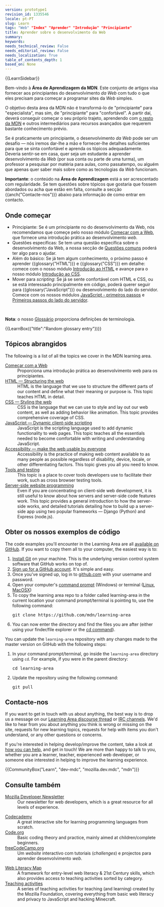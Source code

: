 ```yaml
---
version: prototype1
revision_id: 1335546
locale: pt-PT
slug: Learn
tags: "Web" "Index" "Aprender" "Introdução" "Principiante"
title: Aprender sobre o desenvolvimento da Web
summary: 
keywords: 
needs_technical_review: False
needs_editorial_review: False
needs_localization: True
table_of_contents_depth: 1
based_on: None
---
```

<div>{{LearnSidebar}}</div>

<div>
<p class="summary">Bem-vindo à <strong>Área de Aprendizagem da MDN</strong>. Este conjunto de artigos visa fornecer aos principiantes do desenvolvimento <em>da Web</em> com tudo o que eles precisam para começar a programar sites da <em>Web</em> simples.</p>
</div>

<p>O objetivo desta área da MDN não é transformá-lo de "principiante" para "especialista", mas sim, de "principiante" para "confortável". A partir daí, deverá conseguir começar o seu próprio trajeto, aprendendo com <a href="https://developer.mozilla.org/pt-PT/">o resto da MDN</a> e outros intermediários para recursos avançados que requerem bastante conhecimento prévio.</p>

<p>Se é praticamente um <span>principiante</span>, o desenvolvimento <em>da Web</em> pode ser um desafio — nós iremos dar-lhe a mão e fornecer-lhe detalhes suficientes para que se sinta confortável e aprenda os tópicos adequadamente. Deveria sentir-se em casa, quer seja um estudante a aprender desenvolvimento da <em>Web </em>(por sua conta ou parte de uma turma), um professor a pesquisar por matéria para aulas, como passatempo, ou alguém que apenas quer saber mais sobre como as tecnologias da <em>Web </em>funcionam.</p>

<div class="warning">
<p><strong>Importante</strong>: o conteúdo na <strong>Área de Aprendizagem</strong> está a ser acrescentado com regularidade. Se tem questões sobre tópicos que gostaria que fossem abordados ou acha que estão em falta, consulte a secção {{anch("Contacte-nos")}} abaixo para informação de como entrar em contacto.</p>
</div>

<h2 id="Onde_começar">Onde começar</h2>

<ul class="card-grid">
 <li><span>Principiante:</span> Se é um principiante no do desenvolvimento da Web, nós recomendamos que começe pelo nosso módulo <a href="/pt-PT/docs/Learn/Comecar_com_a_Web">Começar com a Web</a>, que fornece uma introdução prática ao desenvolvimento <em>web</em>.</li>
 <li><span>Questões específicas:</span> Se tem uma questão específica sobre o desenvolvimento da Web, a nossa secção de <a href="/pt-PT/docs/Learn/Questoes_comuns">Questões comuns</a> poderá ter algo para o ajudar.</li>
 <li><span>Além do básico:</span> Se já tem algum conhecimento, o próximo passo é aprender {{glossary("HTML")}} e {{glossary("CSS")}} em detalhe: comece com o nosso módulo <a href="/pt-PT/docs/Learn/HTML/Introducao_ao_HTML">Introdução ao HTML</a> e avançe para o nosso módulo <a href="/pt-PT/docs/Learn/CSS/Introduction_to_CSS">Introdução ao CSS</a>.</li>
 <li><span>Mover para <em>scripting</em>:</span> Se já se sente confortável com HTML e CSS, ou se está interessado principalmente em código, poderá querer seguir para {{glossary("JavaScript")}} ou desenvolvimento do lado do servidor. Comece com os nossos módulos <a href="/pt-PT/docs/Learn/JavaScript/Primeiros_passos">JavaScript - primeiros passos</a> e <a href="/pt-PT/docs/Learn/No-servidor/Primeiros_passos">Primeiros passos do lado do servidor</a>.</li>
</ul>

<p>&nbsp;</p>

<div class="note">
<p><strong>Nota</strong>: o nosso&nbsp;<a href="/pt-PT/docs/Glossário">Glossário</a>&nbsp;proporciona definições de terminologia.</p>
</div>

<p>{{LearnBox({"title":"Random glossary entry"})}}</p>

<h2 id="Tópicos_abrangidos">Tópicos abrangidos</h2>

<p>The following is a list of all the topics we cover in the MDN learning area.</p>

<dl>
 <dt><a href="/pt-PT/docs/Learn/Comecar_com_a_Web">Começar com a Web</a></dt>
 <dd>Proporciona uma introdução prática ao desenvolvimento web para os principiantes.</dd>
 <dt><a href="/en-US/docs/Learn/HTML">HTML — Structuring the web</a></dt>
 <dd>HTML is the language that we use to structure the different parts of our content and define what their meaning or purpose is. This topic teaches HTML in detail.</dd>
 <dt><a href="/en-US/docs/Learn/CSS">CSS — Styling the web</a></dt>
 <dd>CSS is the language that we can use to style and lay out our web content, as well as adding behavior like animation. This topic provides comprehensive coverage of CSS.</dd>
 <dt><a href="/en-US/docs/Learn/JavaScript">JavaScript — Dynamic client-side scripting</a></dt>
 <dd>JavaScript is the scripting language used to add dynamic functionality to web pages. This topic teaches all the essentials needed to become comfortable with writing and understanding JavaScript.</dd>
 <dt><a href="/en-US/docs/Learn/Accessibility">Accessibility — make the web usable by everyone</a></dt>
 <dd>Accessibility is the practice of making web content available to as many people as possible regardless of disability, device, locale, or other differentiating factors. This topic gives you all you need to know.</dd>
 <dt><a href="/en-US/docs/Learn/Tools_and_testing">Tools and testing</a></dt>
 <dd>This topic is a place to cover tools developers use to facilitate their work, such as cross browser testing tools.</dd>
 <dt><a href="/en-US/docs/Learn/Server-side">Server-side website programming</a></dt>
 <dd>Even if you are concentrating on client-side web development, it is still useful to know about how servers and server-side code features work. This topic provides a general introduction to how the server-side works, and detailed tutorials detailing how to build up a server-side app using two popular frameworks — Django (Python) and Express (node.js).</dd>
</dl>

<h2 id="Obter_os_nossos_exemplos_de_código">Obter os nossos exemplos de código</h2>

<p>The code examples you'll encounter in the Learning Area are all <a href="https://github.com/mdn/learning-area/">available on GitHub</a>. If you want to copy them all to your computer, the easiest way is to:</p>

<ol>
 <li><a href="http://git-scm.com/downloads">Install Git</a> on your machine. This is the underlying version control system software that GitHub works on top of.</li>
 <li><a href="https://github.com/join">Sign up for a GitHub account</a>. It's simple and easy.</li>
 <li>Once you've signed up, log in to <a href="https://github.com">github.com</a> with your username and password.</li>
 <li>Open your computer's <a href="https://www.lifewire.com/how-to-open-command-prompt-2618089">command prompt</a> (Windows) or terminal (<a href="https://help.ubuntu.com/community/UsingTheTerminal">Linux</a>, <a href="http://blog.teamtreehouse.com/introduction-to-the-mac-os-x-command-line">MacOSX</a>)</li>
 <li>To copy the learning area repo to a folder called learning-area in the current location your command prompt/terminal is pointing to, use the following command:
  <pre class="brush: bash">
git clone https://github.com/mdn/learning-area</pre>
 </li>
 <li>You can now enter the directory and find the files you are after (either using your finder/file explorer or the <a href="https://en.wikipedia.org/wiki/Cd_(command)">cd command</a>).</li>
</ol>

<p>You can update the <code>learning-area</code> repository with any changes made to the master version on GitHub with the following steps:</p>

<ol>
 <li>In your command prompt/terminal, go inside the <code>learning-area</code> directory using <code>cd</code>. For example, if you were in the parent directory:

  <pre class="brush: bash">
cd learning-area</pre>
 </li>
 <li>Update the repository using the following command:
  <pre class="brush: bash">
git pull</pre>
 </li>
</ol>

<h2 id="Contacte-nos">Contacte-nos</h2>

<p>If you want to get in touch with us about anything, the best way is to drop us a message on our <a href="https://discourse.mozilla-community.org/t/learning-web-development-marking-guides-and-questions/16294">Learning Area discourse thread</a> or <a href="https://developer.mozilla.org/en-US/docs/MDN/Community/Conversations#Chat_in_IRC">IRC channels</a>. We'd like to hear from you about anything you think is wrong or missing on the site, requests for new learning topics, requests for help with items you don't understand, or any other questions or concerns.</p>

<p>If you're interested in helping develop/improve the content, take a look at <a href="/en-US/Learn/How_to_contribute">how you can help</a>, and get in touch! We are more than happy to talk to you, whether you are a learner, teacher, experienced web developer, or someone else interested in helping to improve the learning experience.</p>

<p>{{CommunityBox("Learn", "dev-mdc", "mozilla.dev.mdc", "mdn")}}</p>

<h2 id="Consulte_também">Consulte também</h2>

<dl>
 <dt><a href="https://www.mozilla.org/en-US/newsletter/developer/">Mozilla Developer Newsletter</a></dt>
 <dd>Our newsletter for web developers, which is a great resource for all levels of experience.</dd>
</dl>

<dl>
 <dt><a href="https://www.codecademy.com/">Codecademy</a></dt>
 <dd>A great interactive site for learning programming languages from scratch.</dd>
 <dt><a href="https://code.org/">Code.org</a></dt>
 <dd>Basic coding theory and practice, mainly aimed at children/complete beginners.</dd>
 <dt><a href="https://www.freecodecamp.org/">freeCodeCamp.org</a></dt>
 <dd>Um <em>website</em> interactivo com tutoriais (<em>challenges</em>) e projectos para aprender desenvolvimento <em>web</em>.</dd>
</dl>

<dl>
 <dt><a href="https://learning.mozilla.org/web-literacy/">Web Literacy Map</a></dt>
 <dd>A framework for entry-level web literacy &amp; 21st Century skills, which also provides access to teaching activities sorted by category.</dd>
 <dt><a href="https://learning.mozilla.org/activities">Teaching activities</a></dt>
 <dd>A series of teaching activities for teaching (and learning) created by the Mozilla Foundation, covering everything from basic web literacy and privacy to JavaScript and hacking Minecraft.</dd>
</dl>

